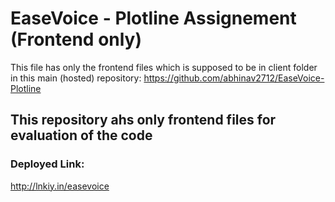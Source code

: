 
# EaseVoice - Plotline Assignement (Frontend only)

This file has only the frontend files which is supposed to be in client folder in this main (hosted) repository:
https://github.com/abhinav2712/EaseVoice-Plotline

## This repository ahs only frontend files for evaluation of the code

### Deployed Link:
http://lnkiy.in/easevoice

